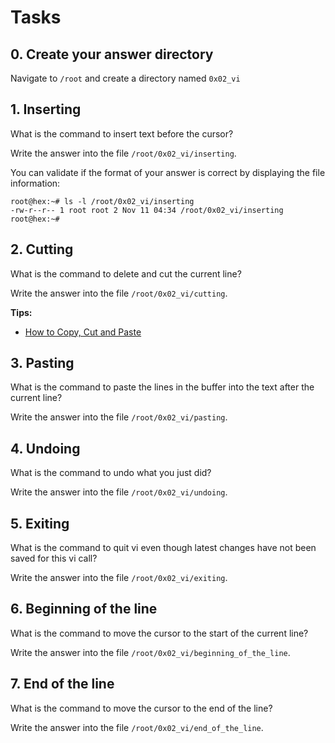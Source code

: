 # Tasks
## 0. Create your answer directory 
Navigate to `/root` and create a directory named `0x02_vi`


## 1. Inserting
What is the command to insert text before the cursor?

Write the answer into the file `/root/0x02_vi/inserting`.

You can validate if the format of your answer is correct by displaying the file information:
```
root@hex:~# ls -l /root/0x02_vi/inserting
-rw-r--r-- 1 root root 2 Nov 11 04:34 /root/0x02_vi/inserting
root@hex:~# 
```


## 2. Cutting 
What is the command to delete and cut the current line?

Write the answer into the file `/root/0x02_vi/cutting`.

**Tips:**
- [How to Copy, Cut and Paste](https://linuxize.com/post/how-to-copy-cut-paste-in-vim/)


## 3. Pasting 
What is the command to paste the lines in the buffer into the text after the current line?

Write the answer into the file `/root/0x02_vi/pasting`.


## 4. Undoing
What is the command to undo what you just did?

Write the answer into the file `/root/0x02_vi/undoing`.


## 5. Exiting
What is the command to quit vi even though latest changes have not been saved for this vi call?

Write the answer into the file `/root/0x02_vi/exiting`.


## 6. Beginning of the line
What is the command to move the cursor to the start of the current line?

Write the answer into the file `/root/0x02_vi/beginning_of_the_line`.


## 7. End of the line
What is the command to move the cursor to the end of the line?

Write the answer into the file `/root/0x02_vi/end_of_the_line`.